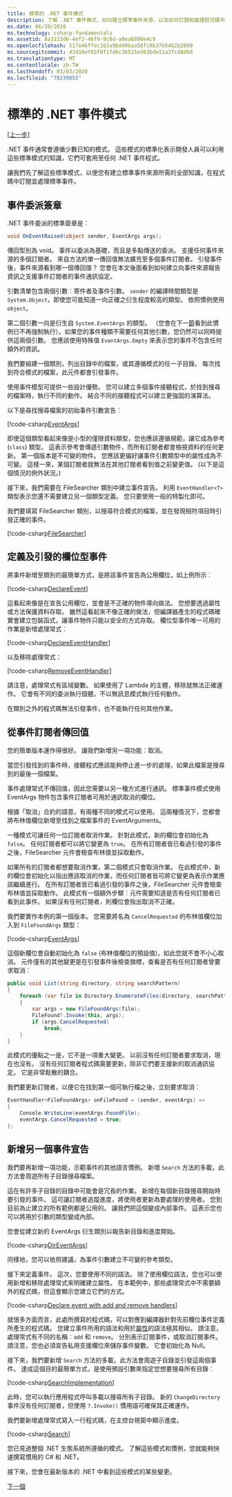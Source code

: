 ```yaml
---
title: 標準的 .NET 事件模式
description: 了解 .NET 事件模式、如何建立標準事件來源，以及如何訂閱和處理程式碼中的標準事件。
ms.date: 06/20/2016
ms.technology: csharp-fundamentals
ms.assetid: 8a3133d6-4ef2-46f9-9c8d-a8ea8898e4c9
ms.openlocfilehash: 517e46ffec163a9bd49baa58fc0b37b54b2b2809
ms.sourcegitcommit: 43d10ef65f0f1fd6c3b515e363bde11a3fcd8d6d
ms.translationtype: MT
ms.contentlocale: zh-TW
ms.lasthandoff: 03/03/2020
ms.locfileid: "78239855"
---
```

# <a name="standard-net-event-patterns"></a>標準的 .NET 事件模式

[[上一步]](events-overview.md)

.NET 事件通常會遵循少數已知的模式。 這些模式的標準化表示開發人員可以利用這些標準模式的知識，它們可套用至任何 .NET 事件程式。

讓我們先了解這些標準模式，以便您有建立標準事件來源所需的全部知識，在程式碼中訂閱並處理標準事件。

## <a name="event-delegate-signatures"></a>事件委派簽章

.NET 事件委派的標準簽章是︰

```csharp
void OnEventRaised(object sender, EventArgs args);
```

傳回型別為 void。 事件以委派為基礎，而且是多點傳送的委派。 支援任何事件來源的多個訂閱者。 來自方法的單一傳回值無法擴充至多個事件訂閱者。 引發事件後，事件來源看到哪一個傳回值？ 您會在本文後面看到如何建立向事件來源報告資訊之支援事件訂閱者的事件通訊協定。

引數清單包含兩個引數︰寄件者及事件引數。 `sender` 的編譯時間類型是 `System.Object`，即使您可能知道一向正確之衍生程度較高的類型。 依照慣例使用 `object`。

第二個引數一向是衍生自 `System.EventArgs` 的類型。 （您會在下一[節](modern-events.md)看到此慣例已不再強制執行）。如果您的事件種類不需要任何其他引數，您仍然可以同時提供這兩個引數。
您應該使用特殊值 `EventArgs.Empty` 來表示您的事件不包含任何額外的資訊。

我們要組建一個類別，列出目錄中的檔案，或其遵循模式的任一子目錄。 每次找到符合模式的檔案，此元件都會引發事件。

使用事件模型可提供一些設計優勢。 您可以建立多個事件接聽程式，於找到搜尋的檔案時，執行不同的動作。 結合不同的接聽程式可以建立更強固的演算法。

以下是尋找搜尋檔案的初始事件引數宣告︰ 

[!code-csharp[EventArgs](../../samples/snippets/csharp/events/Program.cs#EventArgsV1 "Define event arguments")]

即使這個類型看起來像是小型的僅限資料類型，您也應該遵循規範，讓它成為參考 (`class`) 類型。 這表示參考會傳遞引數物件，而所有訂閱者都會檢視資料的任何更新。 第一個版本是不可變的物件。 您應該更偏好讓事件引數類型中的屬性成為不可變。 這樣一來，某個訂閱者就無法在其他訂閱者看到值之前變更值。 (以下是這個情況的例外狀況。)  

接下來，我們需要在 FileSearcher 類別中建立事件宣告。 利用 `EventHandler<T>` 類型表示您還不需要建立另一個類型定義。 您只要使用一般的特製化即可。

我們要填寫 FileSearcher 類別，以搜尋符合模式的檔案，並在發現相符項目時引發正確的事件。

[!code-csharp[FileSearcher](../../samples/snippets/csharp/events/Program.cs#FileSearcherV1 "Create the initial file searcher")]

## <a name="defining-and-raising-field-like-events"></a>定義及引發的欄位型事件

將事件新增至類別的最簡單方式，是將該事件宣告為公用欄位，如上例所示︰

[!code-csharp[DeclareEvent](../../samples/snippets/csharp/events/Program.cs#DeclareEvent "Declare the file found event")]

這看起來像是在宣告公用欄位，並會是不正確的物件導向做法。 您想要透過屬性或方法保護資料存取。 雖然這看起來不像正確的做法，但編譯器產生的程式碼確實會建立包裝函式，讓事件物件只能以安全的方式存取。 欄位型事件唯一可用的作業是新增處理常式︰

[!code-csharp[DeclareEventHandler](../../samples/snippets/csharp/events/Program.cs#DeclareEventHandler "Declare the file found event handler")]

以及移除處理常式：

[!code-csharp[RemoveEventHandler](../../samples/snippets/csharp/events/Program.cs#RemoveHandler "Remove the event handler")]

請注意，處理常式有區域變數。 如果使用了 Lambda 的主體，移除就無法正確運作。 它會有不同的委派執行個體，不以無訊息模式執行任何動作。

在類別之外的程式碼無法引發事件，也不能執行任何其他作業。

## <a name="returning-values-from-event-subscribers"></a>從事件訂閱者傳回值

您的簡單版本運作得很好。 讓我們新增另一項功能︰取消。

當您引發找到的事件時，接聽程式應該能夠停止進一步的處理，如果此檔案是搜尋到的最後一個檔案。

事件處理常式不傳回值，因此您需要以另一種方式進行通訊。 標準事件模式使用 EventArgs 物件包含事件訂閱者可用於通訊取消的欄位。

根據「取消」合約的語意，有兩種不同的模式可以使用。 這兩種情況下，您都會將布林值欄位新增至找到之檔案事件的 EventArguments。 

一種模式可讓任何一位訂閱者取消作業。
針對此模式，新的欄位會初始化為 `false`。 任何訂閱者都可以將它變更為 `true`。 在所有訂閱者皆已看過引發的事件之後，FileSearcher 元件會檢查布林值並採取動作。

如果所有的訂閱者都想要取消作業，第二個模式只會取消作業。 在此模式中，新的欄位會初始化以指出應該取消的作業，而任何訂閱者皆可將它變更為表示作業應該繼續進行。
在所有訂閱者皆已看過引發的事件之後，FileSearcher 元件會檢查布林值並採取動作。 此模式有一個額外步驟︰元件需要知道是否有任何訂閱者已看到此事件。 如果沒有任何訂閱者，則欄位會指出取消不正確。

我們要實作本例的第一個版本。 您需要將名為 `CancelRequested` 的布林值欄位加入到 `FileFoundArgs` 類型：

[!code-csharp[EventArgs](../../samples/snippets/csharp/events/Program.cs#EventArgs "Update event arguments")]

這個新欄位會自動初始化為 `false` (布林值欄位的預設值)，如此您就不會不小心取消。 元件僅有的其他變更是在引發事件後檢查旗標，查看是否有任何訂閱者曾要求取消︰

```csharp
public void List(string directory, string searchPattern)
{
    foreach (var file in Directory.EnumerateFiles(directory, searchPattern))
    {
        var args = new FileFoundArgs(file);
        FileFound?.Invoke(this, args);
        if (args.CancelRequested)
            break;
    }
}
```

此模式的優點之一是，它不是一項重大變更。
以前沒有任何訂閱者要求取消，現在也沒有。 沒有任何訂閱者程式碼需要更新，除非它們要支援新的取消通訊協定。 它是非常鬆散的耦合。

我們要更新訂閱者，以便它在找到第一個可執行檔之後，立刻要求取消︰

```csharp
EventHandler<FileFoundArgs> onFileFound = (sender, eventArgs) =>
{
    Console.WriteLine(eventArgs.FoundFile);
    eventArgs.CancelRequested = true;
};
```

## <a name="adding-another-event-declaration"></a>新增另一個事件宣告

我們要再新增一項功能，示範事件的其他語言慣例。 新增 `Search` 方法的多載，此方法會周遊所有子目錄搜尋檔案。

這在有許多子目錄的目錄中可能會是冗長的作業。 新增在每個新目錄搜尋開始時要引發的事件。 這可讓訂閱者追蹤進度，將使用者更新為要處理的使用者。 您到目前為止建立的所有範例都是公用的。 讓我們把這個變成內部事件。 這表示您也可以將用於引數的類型變成內部。

您會從建立新的 EventArgs 衍生類別以報告新目錄和進度開始。 

[!code-csharp[DirEventArgs](../../samples/snippets/csharp/events/Program.cs#SearchDirEventArgs "Define search directory event arguments")]

同樣地，您可以依照建議，為事件引數建立不可變的參考類型。

接下來定義事件。 這次，您要使用不同的語法。 除了使用欄位語法，您也可以使用新增和移除處理常式來明確建立屬性。 在本範例中，那些處理常式中不需要額外的程式碼，但這會顯示您建立它們的方式。

[!code-csharp[Declare event with add and remove handlers](../../samples/snippets/csharp/events/Program.cs#DeclareSearchEvent "Declare the event with add and remove handlers")]

就很多方面而言，此處所撰寫的程式碼，可以對應到編譯器針對先前欄位事件定義所產生的程式碼。 您建立事件所用的語法和用於[屬性](properties.md)的語法極其相似。 請注意，處理常式有不同的名稱︰`add` 和 `remove`。 分別表示訂閱事件，或取消訂閱事件。 請注意，您也必須宣告私用支援欄位來儲存事件變數。 它會初始化為 Null。

接下來，我們要新增 `Search` 方法的多載，此方法會周遊子目錄並引發這兩個事件。 達成這個目的最簡單方式，是使用預設引數來指定您想要搜尋所有目錄︰

[!code-csharp[SearchImplementation](../../samples/snippets/csharp/events/Program.cs#FinalImplementation "Implementation to search directories")]

此時，您可以執行應用程式呼叫多載以搜尋所有子目錄。 新的 `ChangeDirectory` 事件沒有任何訂閱者，但使用 `?.Invoke()` 慣用語可確保其正確運作。

 我們要新增處理常式寫入一行程式碼，在主控台視窗中顯示進度。 

[!code-csharp[Search](../../samples/snippets/csharp/events/Program.cs#Search "Declare event handler")]

您已見過整個 .NET 生態系統所遵循的模式。
了解這些模式和慣例，您就能夠快速撰寫慣用的 C# 和 .NET。

接下來，您會在最新版本的 .NET 中看到這些模式的某些變更。

[下一個](modern-events.md)
